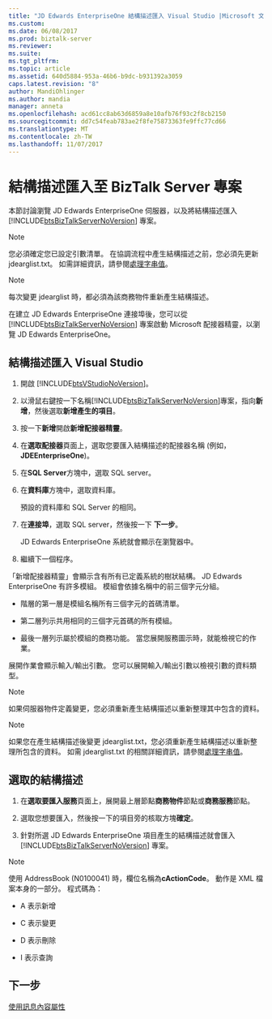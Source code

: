 ```yaml
---
title: "JD Edwards EnterpriseOne 結構描述匯入 Visual Studio |Microsoft 文件"
ms.custom: 
ms.date: 06/08/2017
ms.prod: biztalk-server
ms.reviewer: 
ms.suite: 
ms.tgt_pltfrm: 
ms.topic: article
ms.assetid: 640d5884-953a-46b6-b9dc-b931392a3059
caps.latest.revision: "8"
author: MandiOhlinger
ms.author: mandia
manager: anneta
ms.openlocfilehash: acd61cc8ab63d6859a8e10afb76f93c2f8cb2150
ms.sourcegitcommit: dd7c54feab783ae2f8fe75873363fe9ffc77cd66
ms.translationtype: MT
ms.contentlocale: zh-TW
ms.lasthandoff: 11/07/2017
---
```

# <a name="importing-schemas-into-biztalk-server-projects"></a>結構描述匯入至 BizTalk Server 專案
本節討論瀏覽 JD Edwards EnterpriseOne 伺服器，以及將結構描述匯入 [!INCLUDE[btsBizTalkServerNoVersion](../includes/btsbiztalkservernoversion-md.md)] 專案。  
  
> [!NOTE]
>  您必須確定您已設定引數清單。 在協調流程中產生結構描述之前，您必須先更新 jdearglist.txt。 如需詳細資訊，請參閱[處理字串值](../core/handling-string-values2.md)。  
  
> [!NOTE]
>  每次變更 jdearglist 時，都必須為該商務物件重新產生結構描述。  
  
 在建立 JD Edwards EnterpriseOne 連接埠後，您可以從 [!INCLUDE[btsBizTalkServerNoVersion](../includes/btsbiztalkservernoversion-md.md)] 專案啟動 Microsoft 配接器精靈，以瀏覽 JD Edwards EnterpriseOne。  
  
## <a name="import-schemas-into-visual-studio"></a>結構描述匯入 Visual Studio
  
1.  開啟 [!INCLUDE[btsVStudioNoVersion](../includes/btsvstudionoversion-md.md)]。  
  
2.  以滑鼠右鍵按一下名稱[!INCLUDE[btsBizTalkServerNoVersion](../includes/btsbiztalkservernoversion-md.md)]專案，指向**新增**，然後選取**新增產生的項目**。  
  
3.  按一下**新增**開啟**新增配接器精靈**。  
  
4.  在**選取配接器**頁面上，選取您要匯入結構描述的配接器名稱 (例如， **JDEEnterpriseOne**)。  
  
5.  在**SQL Server**方塊中，選取 SQL server。  
  
6.  在**資料庫**方塊中，選取資料庫。  
  
     預設的資料庫和 SQL Server 的相同。  
  
7.  在**連接埠**，選取 SQL server，然後按一下 **下一步**。  
  
     JD Edwards EnterpriseOne 系統就會顯示在瀏覽器中。  
  
8.  繼續下一個程序。  
  
 「新增配接器精靈」會顯示含有所有已定義系統的樹狀結構。 JD Edwards EnterpriseOne 有許多模組。 模組會依據名稱中的前三個字元分組。  
  
-   階層的第一層是模組名稱所有三個字元的首碼清單。  
  
-   第二層列示共用相同的三個字元首碼的所有模組。  
  
-   最後一層列示屬於模組的商務功能。 當您展開服務圖示時，就能檢視它的作業。  
  
 展開作業會顯示輸入/輸出引數。 您可以展開輸入/輸出引數以檢視引數的資料類型。  
  
> [!NOTE]
>  如果伺服器物件定義變更，您必須重新產生結構描述以重新整理其中包含的資料。  
  
> [!NOTE]
>  如果您在產生結構描述後變更 jdearglist.txt，您必須重新產生結構描述以重新整理所包含的資料。 如需 jdearglist.txt 的相關詳細資訊，請參閱[處理字串值](../core/handling-string-values2.md)。  
  
## <a name="select-the-schemas"></a>選取的結構描述  
  
1.  在**選取要匯入服務**頁面上，展開最上層節點**商務物件**節點或**商務服務**節點。  
  
2.  選取您想要匯入，然後按一下的項目旁的核取方塊**確定**。  
  
3.  針對所選 JD Edwards EnterpriseOne 項目產生的結構描述就會匯入 [!INCLUDE[btsBizTalkServerNoVersion](../includes/btsbiztalkservernoversion-md.md)] 專案。  
  
> [!NOTE]
>  使用 AddressBook (N0100041) 時，欄位名稱為**cActionCode**。 動作是 XML 檔案本身的一部分。 程式碼為：  
  
-   A 表示新增  
  
-   C 表示變更  
  
-   D 表示刪除  
  
-   I 表示查詢  
  
## <a name="next-step"></a>下一步
[使用訊息內容屬性](../core/using-message-context-properties1.md)